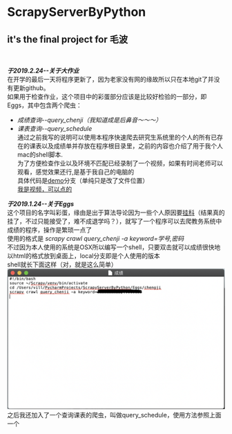 # ScrapyServerByPython
## it's the final project for 毛波
<br>

***于2019.2.24--关于大作业***<br>
在开学的最后一天将程序更新了，因为老家没有网的缘故所以只在本地git了并没有更新github。<br>
如果用于检查作业，这个项目中的彩蛋部分应该是比较好检验的一部分，即Eggs，其中包含两个爬虫：<br>
*   *成绩查询--query_chenji（我知道成是后鼻音～～～）*
*   *课表查询--query_schedule*<br>
通过之前我写的说明可以使用本程序快速爬去研究生系统里的个人的所有已存在的课表以及成绩单并存放在程序根目录里，之前的内容也介绍了用于我个人mac的shell脚本.<br>
为了方便检查作业以及环境不匹配已经录制了一个视频，如果有时间老师可以观看，感觉效果还行,是基于我自己的电脑的<br>
具体代码是<a href="https://github.com/villmi/ScrapyServerByPython/tree/demo" target="_blank">demo</a>分支（单纯只是改了文件位置）<br>
<a href="http://v.youku.com/v_show/id_XNDA3Njk4NzU5Mg==.html?spm=a2hzp.8244740.0.0" target="_blank">我是视频，可以点的</a>



***于2019.1.24--关于Eggs***<br>
这个项目的名字叫彩蛋，缘由是出于算法导论因为一些个人原因要<a href="https://baike.baidu.com/item/挂科/728747?fr=aladdin">挂科</a>（结果真的挂了，不过只能接受了，难不成退学吗？），就写了一个程序可以去爬教务系统中成绩的程序，操作是繁琐一点了<br>
使用的格式是 *scrapy crawl query_chenji -a keyword=学号,密码*<br>
不过因为本人使用的系统是OSX所以编写一个shell，只要双击就可以成绩很快地以html的格式放到桌面上，local分支即是个人使用的版本<br>
shell就长下面这样（对，就是这么简单）<br>
![1111](https://raw.githubusercontent.com/villmi/ScrapyServerByPython/master/img/shell-img.png)<br>
之后我还加入了一个查询课表的爬虫，叫做query_schedule，使用方法参照上面一个<br>





